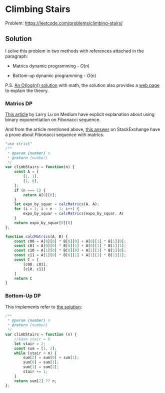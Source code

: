 # Climbing Stairs

Problem: https://leetcode.com/problems/climbing-stairs/

## Solution

I solve this problem in two methods with references attached in the paragraph:

- Matrics dynamic programming - $O(n)$

- Bottom-up dynamic programming - $O(n)$

P.S. [An O(log(n)) solution](https://leetcode.com/problems/climbing-stairs/discuss/1795114/Smart-log(n)-solution-based-on-golden-ratio-formula) with math, the solution also provides a [web page](https://akuli.github.io/math-tutorial/fib.html) to explain the theory.

### Matrics DP

[This article](https://medium.com/starbugs/find-nth-fibonacci-number-by-fast-doubling-6ac2857a7834) by Larry Lu on Medium have explicit explanation about using binary exponentiation on Fibonacci sequence.

And from the article mentioned above, [this answer](https://math.stackexchange.com/a/784723) on StackExchange have a prove about Fibonacci sequence with matrics.

```javascript
"use strict"
/**
 * @param {number} n
 * @return {number}
 */
var climbStairs = function(n) {
    const A = [
        [1, 1],
        [1, 0],
    ];
    if (n === 1) {
        return A[0][0];
    }
    let expo_by_squar = calcMatrics(A, A);
    for (i = 1; i < n - 1; i++) {
        expo_by_squar = calcMatrics(expo_by_squar, A)
    }
    return expo_by_squar[0][0]
};

function calcMatrics(A, B) {
    const c00 = A[0][0] * B[0][0] + A[0][1] * B[1][0];
    const c01 = A[0][0] * B[0][1] + A[0][1] * B[1][1];
    const c10 = A[1][0] * B[0][0] + A[1][1] * B[1][0];
    const c11 = A[1][0] * B[0][1] + A[1][1] * B[1][1];
    const C = [
        [c00, c01],
        [c10, c11]
    ]
    return C
}
```

### Bottom-Up DP

This implements refer to [the solution](https://leetcode.com/problems/climbing-stairs/discuss/1792723/Python-or-In-Depth-Walkthrough-+-Explanation-or-DP-Top-Down-+-Bottom-Up):

```javascript
/**
 * @param {number} n
 * @return {number}
 */
var climbStairs = function (n) {
    //base stair = 0
    let stair = 2;
    const sum = [1, 2];
    while (stair < n) {
        sum[2] = sum[0] + sum[1];
        sum[0] = sum[1];
        sum[1] = sum[2];
        stair += 1;
    }
    return sum[2] ?? n;
};
```
